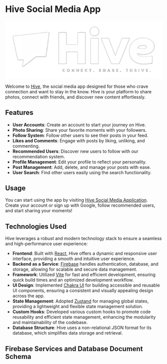 # Hive Social Media App

<p align="center">
  <img src="./public/HiveLogoWhiteCropped.png" alt="Hive Logo">
</p>



Welcome to [Hive](https://hive-socialmedia-application.vercel.app/auth), the social media app designed for those who crave connection and want to stay in the know. Hive is your platform to share photos, connect with friends, and discover new content effortlessly.

## Features

- **User Accounts**: Create an account to start your journey on Hive.
- **Photo Sharing**: Share your favorite moments with your followers.
- **Follow System**: Follow other users to see their posts in your feed.
- **Likes and Comments**: Engage with posts by liking, unliking, and commenting.
- **Recommended Users**: Discover new users to follow with our recommendation system.
- **Profile Management**: Edit your profile to reflect your personality.
- **Post Management**: Add, delete, and manage your posts with ease.
- **User Search**: Find other users easily using the search functionality.

## Usage

You can start using the app by visiting [Hive Social Media Application](https://hive-socialmedia-application.vercel.app/auth). Create your account or sign up with Google, follow recommended users, and start sharing your moments!

## Technologies Used

Hive leverages a robust and modern technology stack to ensure a seamless and high-performance user experience:

- **Frontend**: Built with [React](https://reactjs.org/), Hive offers a dynamic and responsive user interface, providing a smooth and intuitive user experience.
- **Backend as a Service**: [Firebase](https://firebase.google.com/) handles authentication, database, and storage, allowing for scalable and secure data management.
- **Framework**: Utilized [Vite](https://vitejs.dev/) for fast and efficient development, ensuring quick build times and an optimized development workflow.
- **UI Design**: Implemented [Chakra UI](https://chakra-ui.com/) for building accessible and reusable UI components, ensuring a consistent and visually appealing design across the app.
- **State Management**: Adopted [Zustand](https://zustand-demo.pmnd.rs/) for managing global states, providing a lightweight and flexible state management solution.
- **Custom Hooks**: Developed various custom hooks to promote code reusability and efficient state management, enhancing the modularity and maintainability of the codebase.
- **Database Structure**: Hive uses a non-relational JSON format for its database, which simplifies data storage and retrieval.

## Firebase Services and Database Document Schema

<p align="center">
  <img src="./public/Firebase_Services_Architecture.png" alt="Firebase_Services_Architecture" style="width: 800px; height: auto;>
</p>




